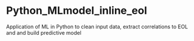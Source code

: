 # Python_MLmodel_inline_eol
Application of ML in Python to clean input data, extract correlations to EOL and and build predictive model

